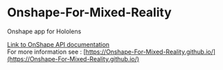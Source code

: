 # Onshape-For-Mixed-Reality
Onshape app for Hololens


[Link to OnShape API documentation](https://app.swaggerhub.com/apis-docs/Rufus314151/onshape-api/1.87)
<br>
For more information see : [https://Onshape-For-Mixed-Reality.github.io/](https://Onshape-For-Mixed-Reality.github.io/)